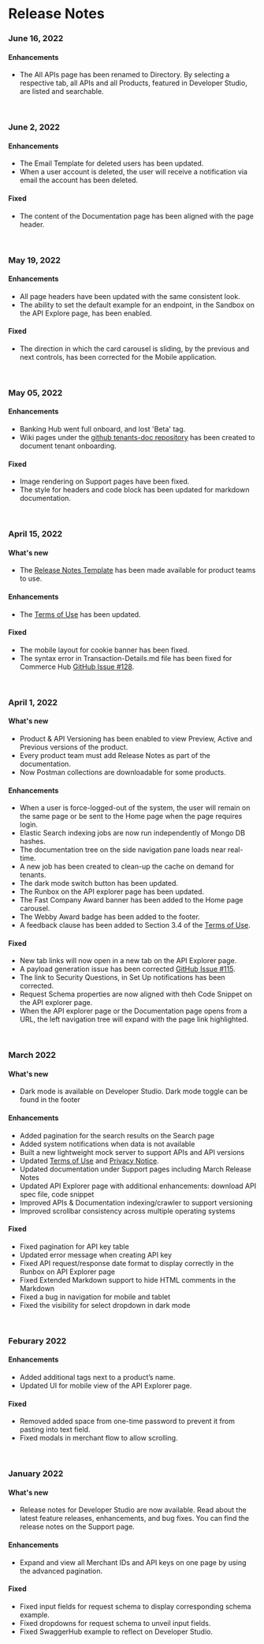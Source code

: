 # Release Notes

### June 16, 2022

#### Enhancements
- The All APIs page has been renamed to Directory. By selecting a respective tab, all APIs and all Products, featured in Developer Studio, are listed and searchable. 

<br>

### June 2, 2022

#### Enhancements
- The Email Template for deleted users has been updated.
- When a user account is deleted, the user will receive a notification via email the account has been deleted.

#### Fixed
- The content of the Documentation page has been aligned with the page header.

<br>

### May 19, 2022

#### Enhancements
- All page headers have been updated with the same consistent look.
- The ability to set the default example for an endpoint, in the Sandbox on the API Explore page, has been enabled.

#### Fixed
- The direction in which the card carousel is sliding, by the previous and next controls, has been corrected for the Mobile application.

<br>

### May 05, 2022

#### Enhancements
- Banking Hub went full onboard, and lost 'Beta' tag.
- Wiki pages under the [github tenants-doc repository](https://github.com/Fiserv/tenants-doc) has been created to document tenant onboarding.


#### Fixed
- Image rendering on Support pages have been fixed.
- The style for headers and code block has been updated for markdown documentation.

<br>

### April 15, 2022

#### What's new
- The [Release Notes Template](?path=/docs/release-notes-template.md) has been made available for product teams to use.

#### Enhancements
- The [Terms of Use](?path=/docs/terms-of-use/latest.md) has been updated.

#### Fixed
- The mobile layout for cookie banner has been fixed.
- The syntax error in Transaction-Details.md file has been fixed for Commerce Hub [GitHub Issue #128](https://www.github.com/Fiserv/Support/issues/128). 

<br>

### April 1, 2022

#### What's new
- Product & API Versioning has been enabled to view Preview, Active and Previous versions of the product.
- Every product team must add Release Notes as part of the documentation.
- Now Postman collections are downloadable for some products.

#### Enhancements
- When a user is force-logged-out of the system, the user will remain on the same page or be sent to the Home page when the page requires login.
- Elastic Search indexing jobs are now run independently of Mongo DB hashes.
- The documentation tree on the side navigation pane loads near real-time.
- A new job has been created to clean-up the cache on demand for tenants.
- The dark mode switch button has been updated.
- The Runbox on the API explorer page has been updated.
- The Fast Company Award banner has been added to the Home page carousel.
- The Webby Award badge has been added to the footer.
- A feedback clause has been added to Section 3.4 of the [Terms of Use](?path=/docs/terms-of-use/latest.md). 

#### Fixed
- New tab links will now open in a new tab on the API Explorer page.
- A payload generation issue has been corrected [GitHub Issue #115](https://github.com/Fiserv/Support/issues/115).
- The link to Security Questions, in Set Up notifications has been corrected.
- Request Schema properties are now aligned with theh Code Snippet on the API explorer page.
- When the API explorer page or the Documentation page opens from a URL, the left navigation tree will expand with the page link highlighted.

<br>

### March 2022

#### What's new
- Dark mode is available on Developer Studio. Dark mode toggle can be found in the footer

#### Enhancements
- Added pagination for the search results on the Search page
- Added system notifications when data is not available
- Built a new lightweight mock server to support APIs and API versions
- Updated [Terms of Use](?path=/docs/terms-of-use/latest.md) and [Privacy Notice](?path=/docs/privacy-notice/latest.md).
- Updated documentation under Support pages including March Release Notes
- Updated API Explorer page with additional enhancements: download API spec file, code snippet
- Improved APIs & Documentation indexing/crawler to support versioning
- Improved scrollbar consistency across multiple operating systems

#### Fixed
- Fixed pagination for API key table
- Updated error message when creating API key
- Fixed API request/response date format to display correctly in the Runbox on API Explorer page
- Fixed Extended Markdown support to hide HTML comments in the Markdown
- Fixed a bug in navigation for mobile and tablet
- Fixed the visibility for select dropdown in dark mode

<br>

### Feburary 2022

#### Enhancements
- Added additional tags next to a product’s name.
- Updated UI for mobile view of the API Explorer page.

#### Fixed
- Removed added space from one-time password to prevent it from pasting into text field.
- Fixed modals in merchant flow to allow scrolling.

<br>

### January 2022

#### What's new
- Release notes for Developer Studio are now available. Read about the latest feature releases, enhancements, and bug fixes. You can find the release notes on the Support page.  

#### Enhancements
- Expand and view all Merchant IDs and API keys on one page by using the advanced pagination. 

#### Fixed
- Fixed input fields for request schema to display corresponding schema example.
- Fixed dropdowns for request schema to unveil input fields.
- Fixed SwaggerHub example to reflect on Developer Studio.
